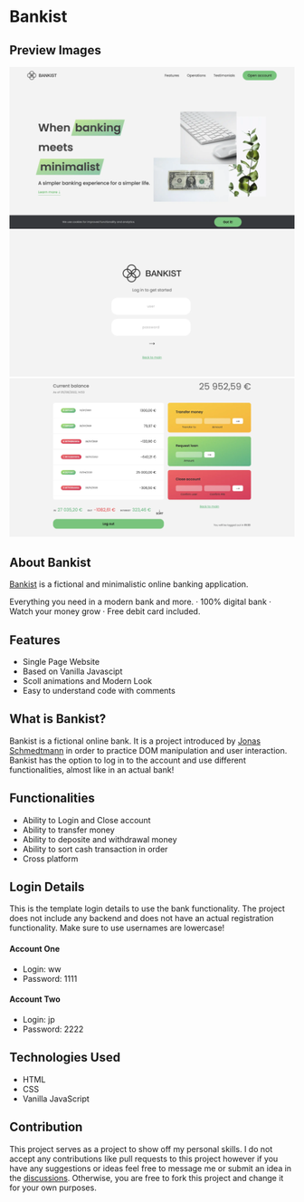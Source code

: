 # Bankist

## Preview Images

<img src="/public/img/project-preview.webp" ></img>
<img src="/public/img/project-preview-2.webp" ></img>
<img src="/public/img/project-preview-3.webp" ></img>

## About Bankist

<a href="https://bankist-bank.vercel.app/">Bankist</a> is a fictional and minimalistic online banking application.

Everything you need in a modern bank and more.
· 100% digital bank
· Watch your money grow
· Free debit card included.

## Features

- Single Page Website
- Based on Vanilla Javascipt
- Scoll animations and Modern Look
- Easy to understand code with comments 

## What is Bankist?

Bankist is a fictional online bank. It is a project introduced by <a href="https://github.com/jonasschmedtmann">Jonas Schmedtmann</a> in order to practice DOM manipulation and user interaction. Bankist has the option to log in to the account and use different functionalities, almost like in an actual bank!

## Functionalities

- Ability to Login and Close account
- Ability to transfer money
- Ability to deposite and withdrawal money
- Ability to sort cash transaction in order
- Cross platform



## Login Details

This is the template login details to use the bank functionality. The project does not include any backend and does not have an actual registration functionality. Make sure to use usernames are lowercase!

#### Account One

- Login: ww
- Password: 1111

#### Account Two

- Login: jp
- Password: 2222

## Technologies Used

- HTML
- CSS
- Vanilla JavaScript

## Contribution

This project serves as a project to show off my personal skills. I do not accept any contributions like pull requests to this project however if you have any suggestions or ideas feel free to message me or submit an idea in the [discussions](https://github.com/chakitg/Bankist-WebApp.git). Otherwise, you are free to fork this project and change it for your own purposes.
